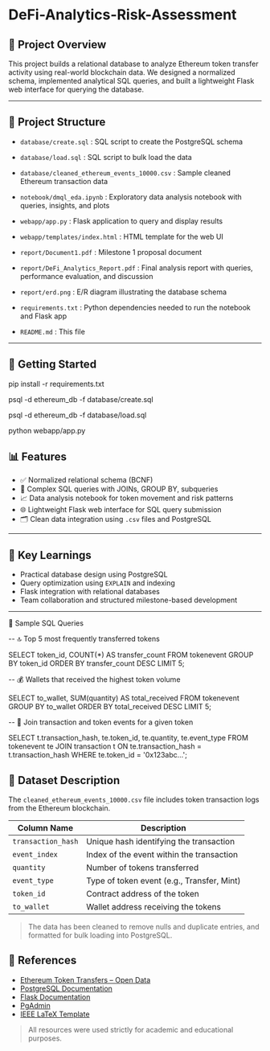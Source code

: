 # DeFi-Analytics-Risk-Assessment

## 📌 Project Overview

This project builds a relational database to analyze Ethereum token transfer activity using real-world blockchain data. We designed a normalized schema, implemented analytical SQL queries, and built a lightweight Flask web interface for querying the database.

---

## 📁 Project Structure

- `database/create.sql` : SQL script to create the PostgreSQL schema  
- `database/load.sql` : SQL script to bulk load the data  
- `database/cleaned_ethereum_events_10000.csv` : Sample cleaned Ethereum transaction data  

- `notebook/dmql_eda.ipynb` : Exploratory data analysis notebook with queries, insights, and plots  

- `webapp/app.py` : Flask application to query and display results  
- `webapp/templates/index.html` : HTML template for the web UI  

- `report/Document1.pdf` : Milestone 1 proposal document  
- `report/DeFi_Analytics_Report.pdf` : Final analysis report with queries, performance evaluation, and discussion  
- `report/erd.png` : E/R diagram illustrating the database schema  

- `requirements.txt` : Python dependencies needed to run the notebook and Flask app  
- `README.md` : This file

---


## 🚀 Getting Started

pip install -r requirements.txt

psql -d ethereum_db -f database/create.sql

psql -d ethereum_db -f database/load.sql

python webapp/app.py


## 📊 Features

- ✅ Normalized relational schema (BCNF)
- 🔎 Complex SQL queries with JOINs, GROUP BY, subqueries
- 📈 Data analysis notebook for token movement and risk patterns
- 🌐 Lightweight Flask web interface for SQL query submission
- 🗂️ Clean data integration using `.csv` files and PostgreSQL

---

## 🧠 Key Learnings

- Practical database design using PostgreSQL
- Query optimization using `EXPLAIN` and indexing
- Flask integration with relational databases
- Team collaboration and structured milestone-based development

---
🧪 Sample SQL Queries

-- 🔝 Top 5 most frequently transferred tokens

SELECT token_id, COUNT(*) AS transfer_count
FROM tokenevent
GROUP BY token_id
ORDER BY transfer_count DESC
LIMIT 5;

-- 💰 Wallets that received the highest token volume

SELECT to_wallet, SUM(quantity) AS total_received
FROM tokenevent
GROUP BY to_wallet
ORDER BY total_received DESC
LIMIT 5;

-- 🔗 Join transaction and token events for a given token

SELECT t.transaction_hash, te.token_id, te.quantity, te.event_type
FROM tokenevent te
JOIN transaction t ON te.transaction_hash = t.transaction_hash
WHERE te.token_id = '0x123abc...';


## 📂 Dataset Description

The `cleaned_ethereum_events_10000.csv` file includes token transaction logs from the Ethereum blockchain.

| Column Name        | Description                                  |
|--------------------|----------------------------------------------|
| `transaction_hash` | Unique hash identifying the transaction      |
| `event_index`      | Index of the event within the transaction    |
| `quantity`         | Number of tokens transferred                 |
| `event_type`       | Type of token event (e.g., Transfer, Mint)   |
| `token_id`         | Contract address of the token                |
| `to_wallet`        | Wallet address receiving the tokens          |

> The data has been cleaned to remove nulls and duplicate entries, and formatted for bulk loading into PostgreSQL.




## 🔗 References

- [Ethereum Token Transfers – Open Data](https://etherscan.io/token-transfer)  
- [PostgreSQL Documentation](https://www.postgresql.org/docs/)  
- [Flask Documentation](https://flask.palletsprojects.com/)  
- [PgAdmin](https://www.pgadmin.org/)  
- [IEEE LaTeX Template](https://www.overleaf.com/latex/templates/ieee-conference-template-example/nsncsyjfmpxy)

> All resources were used strictly for academic and educational purposes.

